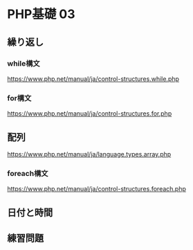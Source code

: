 # PHP基礎 03

## 繰り返し
### while構文
https://www.php.net/manual/ja/control-structures.while.php

### for構文
https://www.php.net/manual/ja/control-structures.for.php

## 配列
https://www.php.net/manual/ja/language.types.array.php

### foreach構文
https://www.php.net/manual/ja/control-structures.foreach.php

## 日付と時間

## 練習問題
